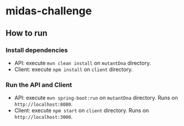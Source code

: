 # midas-challenge

## How to run

### Install dependencies

- API: execute `mvn clean install` on `mutantDna` directory.
- Client: execute `npm install` on `client` directory.

### Run the API and Client

- API: execute `mvn spring-boot:run` on `mutantDna` directory. Runs on `http://localhost:8080`.
- Client: execute `npm start` on `client` directory. Runs on `http://localhost:3000`.
